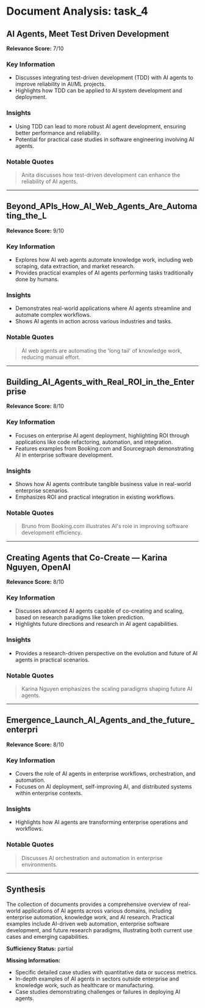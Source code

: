 # Document Analysis: task_4

## AI Agents, Meet Test Driven Development
**Relevance Score:** 7/10

### Key Information
- Discusses integrating test-driven development (TDD) with AI agents to improve reliability in AI/ML projects.
- Highlights how TDD can be applied to AI system development and deployment.

### Insights
- Using TDD can lead to more robust AI agent development, ensuring better performance and reliability.
- Potential for practical case studies in software engineering involving AI agents.

### Notable Quotes
> Anita discusses how test-driven development can enhance the reliability of AI agents.

---

## Beyond_APIs_How_AI_Web_Agents_Are_Automating_the_L
**Relevance Score:** 9/10

### Key Information
- Explores how AI web agents automate knowledge work, including web scraping, data extraction, and market research.
- Provides practical examples of AI agents performing tasks traditionally done by humans.

### Insights
- Demonstrates real-world applications where AI agents streamline and automate complex workflows.
- Shows AI agents in action across various industries and tasks.

### Notable Quotes
> AI web agents are automating the 'long tail' of knowledge work, reducing manual effort.

---

## Building_AI_Agents_with_Real_ROI_in_the_Enterprise
**Relevance Score:** 8/10

### Key Information
- Focuses on enterprise AI agent deployment, highlighting ROI through applications like code refactoring, automation, and integration.
- Features examples from Booking.com and Sourcegraph demonstrating AI in enterprise software development.

### Insights
- Shows how AI agents contribute tangible business value in real-world enterprise scenarios.
- Emphasizes ROI and practical integration in existing workflows.

### Notable Quotes
> Bruno from Booking.com illustrates AI's role in improving software development efficiency.

---

## Creating Agents that Co-Create — Karina Nguyen, OpenAI
**Relevance Score:** 8/10

### Key Information
- Discusses advanced AI agents capable of co-creating and scaling, based on research paradigms like token prediction.
- Highlights future directions and research in AI agent capabilities.

### Insights
- Provides a research-driven perspective on the evolution and future of AI agents in practical scenarios.

### Notable Quotes
> Karina Nguyen emphasizes the scaling paradigms shaping future AI agents.

---

## Emergence_Launch_AI_Agents_and_the_future_enterpri
**Relevance Score:** 8/10

### Key Information
- Covers the role of AI agents in enterprise workflows, orchestration, and automation.
- Focuses on AI deployment, self-improving AI, and distributed systems within enterprise contexts.

### Insights
- Highlights how AI agents are transforming enterprise operations and workflows.

### Notable Quotes
> Discusses AI orchestration and automation in enterprise environments.

---

## Synthesis
The collection of documents provides a comprehensive overview of real-world applications of AI agents across various domains, including enterprise automation, knowledge work, and AI research. Practical examples include AI-driven web automation, enterprise software development, and future research paradigms, illustrating both current use cases and emerging capabilities.

**Sufficiency Status:** partial

**Missing Information:**
- Specific detailed case studies with quantitative data or success metrics.
- In-depth examples of AI agents in sectors outside enterprise and knowledge work, such as healthcare or manufacturing.
- Case studies demonstrating challenges or failures in deploying AI agents.